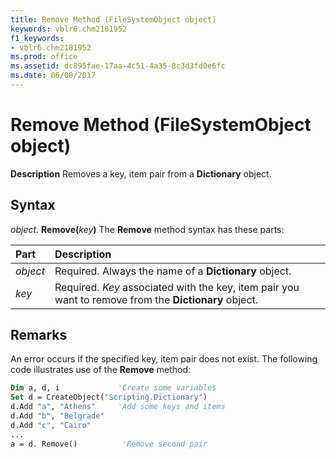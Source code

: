 ```yaml
---
title: Remove Method (FileSystemObject object)
keywords: vblr6.chm2181952
f1_keywords:
- vblr6.chm2181952
ms.prod: office
ms.assetid: dc895fae-17aa-4c51-4a35-8c3d3fd0e6fc
ms.date: 06/08/2017
---
```



# Remove Method (FileSystemObject object)



 **Description**
Removes a key, item pair from a  **Dictionary** object.

## Syntax

_object_. **Remove(**_key_**)**
The  **Remove** method syntax has these parts:


|**Part**|**Description**|
|:-----|:-----|
| _object_|Required. Always the name of a  **Dictionary** object.|
| _key_|Required.  _Key_ associated with the key, item pair you want to remove from the **Dictionary** object.|

## Remarks

An error occurs if the specified key, item pair does not exist.
The following code illustrates use of the  **Remove** method:



```vb
Dim a, d, i             'Create some variables
Set d = CreateObject("Scripting.Dictionary")
d.Add "a", "Athens"     'Add some keys and items
d.Add "b", "Belgrade"
d.Add "c", "Cairo"
...
a = d. Remove()          'Remove second pair

```



